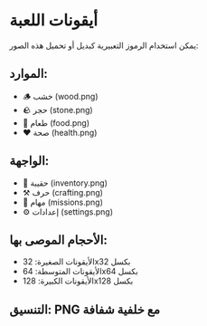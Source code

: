 # أيقونات اللعبة

يمكن استخدام الرموز التعبيرية كبديل أو تحميل هذه الصور:

## الموارد:
- 🪵 خشب (wood.png)
- 🪨 حجر (stone.png) 
- 🍖 طعام (food.png)
- ❤️ صحة (health.png)

## الواجهة:
- 🎒 حقيبة (inventory.png)
- ⚒️ حرف (crafting.png)
- 🎯 مهام (missions.png)
- ⚙️ إعدادات (settings.png)

## الأحجام الموصى بها:
- الأيقونات الصغيرة: 32x32 بكسل
- الأيقونات المتوسطة: 64x64 بكسل  
- الأيقونات الكبيرة: 128x128 بكسل

## التنسيق: PNG مع خلفية شفافة
